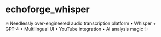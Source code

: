 # echoforge_whisper
🔥 Needlessly over-engineered audio transcription platform • Whisper + GPT-4 • Multilingual UI • YouTube integration • AI analysis magic ✨
